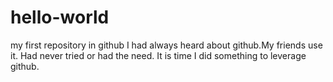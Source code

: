 # hello-world
my first repository in github
I had always heard about github.My friends use it.
Had never tried or had the need.
It is time I did something to leverage github.
